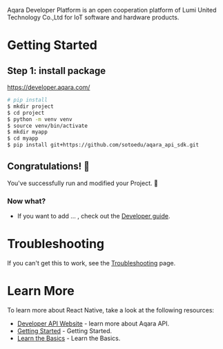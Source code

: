 Aqara Developer Platform is an open cooperation platform of Lumi United Technology Co.,Ltd for IoT software and hardware products.

# Getting Started

## Step 1: install package

https://developer.aqara.com/

```bash
# pip install
$ mkdir project
$ cd project
$ python -m venv venv
$ source venv/bin/activate
$ mkdir myapp
$ cd myapp
$ pip install git+https://github.com/sotoedu/aqara_api_sdk.git

```

## Congratulations! :tada:

You've successfully run and modified your Project. :partying_face:

### Now what?

- If you want to add ... , check out the [Developer guide](https://developer.aqara.com).


# Troubleshooting

If you can't get this to work, see the [Troubleshooting](https://developer.aqara.com) page.

# Learn More

To learn more about React Native, take a look at the following resources:

- [Developer API Website](https://developer.aqara.com) - learn more about Aqara API.
- [Getting Started](https://opendoc.aqara.cn/en) - Getting Started.
- [Learn the Basics](https://opendoc.aqara.cn/en) - Learn the Basics.
